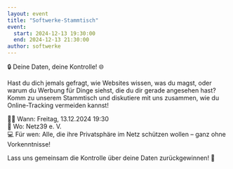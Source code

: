 ```yaml
---
layout: event
title: "Softwerke-Stammtisch"
event:
  start: 2024-12-13 19:30:00
  end: 2024-12-13 21:30:00
author: softwerke
---
```


🔒 Deine Daten, deine Kontrolle! 🌐 

Hast du dich jemals gefragt, wie Websites wissen, was du magst, oder warum du Werbung für Dinge siehst, die du dir gerade angesehen hast? Komm zu unserem Stammtisch und diskutiere mit uns zusammen, wie du Online-Tracking vermeiden kannst!

👨‍🏫 Wann: Freitag, 13.12.2024 19:30  
📍 Wo: Netz39 e. V.  
💻 Für wen: Alle, die ihre Privatsphäre im Netz schützen wollen – ganz ohne Vorkenntnisse!

Lass uns gemeinsam die Kontrolle über deine Daten zurückgewinnen! 🚀